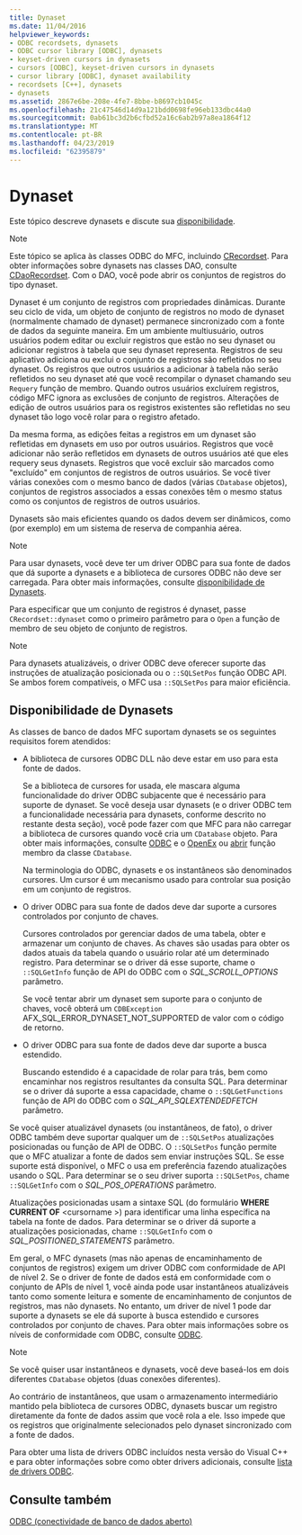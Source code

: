 ```yaml
---
title: Dynaset
ms.date: 11/04/2016
helpviewer_keywords:
- ODBC recordsets, dynasets
- ODBC cursor library [ODBC], dynasets
- keyset-driven cursors in dynasets
- cursors [ODBC], keyset-driven cursors in dynasets
- cursor library [ODBC], dynaset availability
- recordsets [C++], dynasets
- dynasets
ms.assetid: 2867e6be-208e-4fe7-8bbe-b8697cb1045c
ms.openlocfilehash: 21c47546d14d9a121bdd0698fe96eb133dbc44a0
ms.sourcegitcommit: 0ab61bc3d2b6cfbd52a16c6ab2b97a8ea1864f12
ms.translationtype: MT
ms.contentlocale: pt-BR
ms.lasthandoff: 04/23/2019
ms.locfileid: "62395879"
---
```

# <a name="dynaset"></a>Dynaset

Este tópico descreve dynasets e discute sua [disponibilidade](#_core_availability_of_dynasets).

> [!NOTE]
>  Este tópico se aplica às classes ODBC do MFC, incluindo [CRecordset](../../mfc/reference/crecordset-class.md). Para obter informações sobre dynasets nas classes DAO, consulte [CDaoRecordset](../../mfc/reference/cdaorecordset-class.md). Com o DAO, você pode abrir os conjuntos de registros do tipo dynaset.

Dynaset é um conjunto de registros com propriedades dinâmicas. Durante seu ciclo de vida, um objeto de conjunto de registros no modo de dynaset (normalmente chamado de dynaset) permanece sincronizado com a fonte de dados da seguinte maneira. Em um ambiente multiusuário, outros usuários podem editar ou excluir registros que estão no seu dynaset ou adicionar registros à tabela que seu dynaset representa. Registros de seu aplicativo adiciona ou exclui o conjunto de registros são refletidos no seu dynaset. Os registros que outros usuários a adicionar à tabela não serão refletidos no seu dynaset até que você recompilar o dynaset chamando seu `Requery` função de membro. Quando outros usuários excluírem registros, código MFC ignora as exclusões de conjunto de registros. Alterações de edição de outros usuários para os registros existentes são refletidas no seu dynaset tão logo você rolar para o registro afetado.

Da mesma forma, as edições feitas a registros em um dynaset são refletidas em dynasets em uso por outros usuários. Registros que você adicionar não serão refletidos em dynasets de outros usuários até que eles requery seus dynasets. Registros que você excluir são marcados como "excluído" em conjuntos de registros de outros usuários. Se você tiver várias conexões com o mesmo banco de dados (várias `CDatabase` objetos), conjuntos de registros associados a essas conexões têm o mesmo status como os conjuntos de registros de outros usuários.

Dynasets são mais eficientes quando os dados devem ser dinâmicos, como (por exemplo) em um sistema de reserva de companhia aérea.

> [!NOTE]
> Para usar dynasets, você deve ter um driver ODBC para sua fonte de dados que dá suporte a dynasets e a biblioteca de cursores ODBC não deve ser carregada. Para obter mais informações, consulte [disponibilidade de Dynasets](#_core_availability_of_dynasets).

Para especificar que um conjunto de registros é dynaset, passe `CRecordset::dynaset` como o primeiro parâmetro para o `Open` a função de membro de seu objeto de conjunto de registros.

> [!NOTE]
> Para dynasets atualizáveis, o driver ODBC deve oferecer suporte das instruções de atualização posicionada ou o `::SQLSetPos` função ODBC API. Se ambos forem compatíveis, o MFC usa `::SQLSetPos` para maior eficiência.

##  <a name="_core_availability_of_dynasets"></a> Disponibilidade de Dynasets

As classes de banco de dados MFC suportam dynasets se os seguintes requisitos forem atendidos:

- A biblioteca de cursores ODBC DLL não deve estar em uso para esta fonte de dados.

   Se a biblioteca de cursores for usada, ele mascara alguma funcionalidade do driver ODBC subjacente que é necessário para suporte de dynaset. Se você deseja usar dynasets (e o driver ODBC tem a funcionalidade necessária para dynasets, conforme descrito no restante desta seção), você pode fazer com que MFC para não carregar a biblioteca de cursores quando você cria um `CDatabase` objeto. Para obter mais informações, consulte [ODBC](../../data/odbc/odbc-basics.md) e o [OpenEx](../../mfc/reference/cdatabase-class.md#openex) ou [abrir](../../mfc/reference/cdatabase-class.md#open) função membro da classe `CDatabase`.

   Na terminologia do ODBC, dynasets e os instantâneos são denominados cursores. Um cursor é um mecanismo usado para controlar sua posição em um conjunto de registros.

- O driver ODBC para sua fonte de dados deve dar suporte a cursores controlados por conjunto de chaves.

   Cursores controlados por gerenciar dados de uma tabela, obter e armazenar um conjunto de chaves. As chaves são usadas para obter os dados atuais da tabela quando o usuário rolar até um determinado registro. Para determinar se o driver dá esse suporte, chame o `::SQLGetInfo` função de API do ODBC com o *SQL_SCROLL_OPTIONS* parâmetro.

   Se você tentar abrir um dynaset sem suporte para o conjunto de chaves, você obterá um `CDBException` AFX_SQL_ERROR_DYNASET_NOT_SUPPORTED de valor com o código de retorno.

- O driver ODBC para sua fonte de dados deve dar suporte a busca estendido.

   Buscando estendido é a capacidade de rolar para trás, bem como encaminhar nos registros resultantes da consulta SQL. Para determinar se o driver dá suporte a essa capacidade, chame o `::SQLGetFunctions` função de API do ODBC com o *SQL_API_SQLEXTENDEDFETCH* parâmetro.

Se você quiser atualizável dynasets (ou instantâneos, de fato), o driver ODBC também deve suportar qualquer um de `::SQLSetPos` atualizações posicionadas ou função de API de ODBC. O `::SQLSetPos` função permite que o MFC atualizar a fonte de dados sem enviar instruções SQL. Se esse suporte está disponível, o MFC o usa em preferência fazendo atualizações usando o SQL. Para determinar se o seu driver suporta `::SQLSetPos`, chame `::SQLGetInfo` com o *SQL_POS_OPERATIONS* parâmetro.

Atualizações posicionadas usam a sintaxe SQL (do formulário **WHERE CURRENT OF** \<cursorname >) para identificar uma linha específica na tabela na fonte de dados. Para determinar se o driver dá suporte a atualizações posicionadas, chame `::SQLGetInfo` com o *SQL_POSITIONED_STATEMENTS* parâmetro.

Em geral, o MFC dynasets (mas não apenas de encaminhamento de conjuntos de registros) exigem um driver ODBC com conformidade de API de nível 2. Se o driver de fonte de dados está em conformidade com o conjunto de APIs de nível 1, você ainda pode usar instantâneos atualizáveis tanto como somente leitura e somente de encaminhamento de conjuntos de registros, mas não dynasets. No entanto, um driver de nível 1 pode dar suporte a dynasets se ele dá suporte à busca estendido e cursores controlados por conjunto de chaves. Para obter mais informações sobre os níveis de conformidade com ODBC, consulte [ODBC](../../data/odbc/odbc-basics.md).

> [!NOTE]
> Se você quiser usar instantâneos e dynasets, você deve baseá-los em dois diferentes `CDatabase` objetos (duas conexões diferentes).

Ao contrário de instantâneos, que usam o armazenamento intermediário mantido pela biblioteca de cursores ODBC, dynasets buscar um registro diretamente da fonte de dados assim que você rola a ele. Isso impede que os registros que originalmente selecionados pelo dynaset sincronizado com a fonte de dados.

Para obter uma lista de drivers ODBC incluídos nesta versão do Visual C++ e para obter informações sobre como obter drivers adicionais, consulte [lista de drivers ODBC](../../data/odbc/odbc-driver-list.md).

## <a name="see-also"></a>Consulte também

[ODBC (conectividade de banco de dados aberto)](../../data/odbc/open-database-connectivity-odbc.md)
